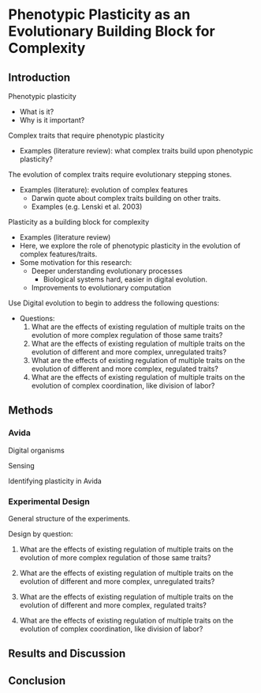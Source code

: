 # Phenotypic Plasticity as an Evolutionary Building Block for Complexity

## Introduction

Phenotypic plasticity
  * What is it?
  * Why is it important?

Complex traits that require phenotypic plasticity
  * Examples (literature review): what complex traits build upon phenotypic plasticity?

The evolution of complex traits require evolutionary stepping stones.
  * Examples (literature): evolution of complex features
    * Darwin quote about complex traits building on other traits.
    * Examples (e.g. Lenski et al. 2003)

Plasticity as a building block for complexity
  * Examples (literature review)
  * Here, we explore the role of phenotypic plasticity in the evolution of complex features/traits.
  * Some motivation for this research:
    * Deeper understanding evolutionary processes
      * Biological systems hard, easier in digital evolution.
    * Improvements to evolutionary computation

Use Digital evolution to begin to address the following questions:
  * Questions:
    1. What are the effects of existing regulation of multiple traits on the evolution of more complex regulation of those same traits?
    2. What are the effects of existing regulation of multiple traits on the evolution of different and more complex, unregulated traits?
    3. What are the effects of existing regulation of multiple traits on the evolution of different and more complex, regulated traits?
    4. What are the effects of existing regulation of multiple traits on the evolution of complex coordination, like division of labor?

## Methods

### Avida

Digital organisms

Sensing

Identifying plasticity in Avida

### Experimental Design
General structure of the experiments.

Design by question:
  1. What are the effects of existing regulation of multiple traits on the evolution of more complex regulation of those same traits?

  2. What are the effects of existing regulation of multiple traits on the evolution of different and more complex, unregulated traits?

  3. What are the effects of existing regulation of multiple traits on the evolution of different and more complex, regulated traits?

  4. What are the effects of existing regulation of multiple traits on the evolution of complex coordination, like division of labor?


## Results and Discussion

## Conclusion
